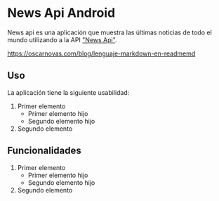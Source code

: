 # News Api Android

News api es una aplicación que muestra las últimas noticias de todo el mundo utilizando a la API ["News Api"](https://newsapi.org/).

https://oscarnovas.com/blog/lenguaje-markdown-en-readmemd

## Uso

La aplicación tiene la siguiente usabilidad:

1. Primer elemento
   * Primer elemento hijo
   * Segundo elemento hijo
2. Segundo elemento

## Funcionalidades

1. Primer elemento
   * Primer elemento hijo
   * Segundo elemento hijo
2. Segundo elemento
